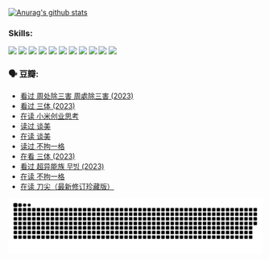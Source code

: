 
[![Anurag's github stats](https://github-readme-stats.vercel.app/api?username=w940853815)](https://github.com/anuraghazra/github-readme-stats)

### Skills:

<code><img height="32" src="https://cdn.jsdelivr.net/npm/simple-icons@v5/icons/python.svg"></code>
<code><img height="32" src="https://cdn.jsdelivr.net/npm/simple-icons@v5/icons/javascript.svg"></code>
<code><img height="32" src="https://cdn.jsdelivr.net/npm/simple-icons@v5/icons/django.svg"></code>
<code><img height="32" src="https://cdn.jsdelivr.net/npm/simple-icons@v5/icons/flask.svg"></code>
<code><img height="32" src="https://cdn.jsdelivr.net/npm/simple-icons@v5/icons/vuetify.svg"></code>
<code><img height="32" src="https://cdn.jsdelivr.net/npm/simple-icons@v5/icons/git.svg"></code>
<code><img height="32" src="https://cdn.jsdelivr.net/npm/simple-icons@v5/icons/docker.svg"></code>
<code><img height="32" src="https://cdn.jsdelivr.net/npm/simple-icons@v5/icons/postgresql.svg"></code>
<code><img height="32" src="https://cdn.jsdelivr.net/npm/simple-icons@v5/icons/elasticsearch.svg"></code>
<code><img height="32" src="https://cdn.jsdelivr.net/npm/simple-icons@v5/icons/macos.svg"></code>
<code><img height="32" src="https://cdn.jsdelivr.net/npm/simple-icons@v5/icons/linux.svg"></code>

### 🗣 豆瓣:

<!-- DOUBAN-ACTIVITIES:START -->
- [看过 周处除三害 周處除三害‎ (2023)](https://www.douban.com/people/136069238/status/4575646701/?_i=13064474)
- [看过 三体‎ (2023)](https://www.douban.com/people/136069238/status/4574263039/?_i=13064474)
- [在读 小米创业思考](https://www.douban.com/people/136069238/status/4572047905/?_i=13064474)
- [读过 谈美](https://www.douban.com/people/136069238/status/4572047629/?_i=13064474)
- [在读 谈美](https://www.douban.com/people/136069238/status/4560861771/?_i=13064474)
- [读过 不拘一格](https://www.douban.com/people/136069238/status/4560861445/?_i=13064474)
- [在看 三体‎ (2023)](https://www.douban.com/people/136069238/status/4558185093/?_i=13064474)
- [看过 超异能族 무빙‎ (2023)](https://www.douban.com/people/136069238/status/4556824186/?_i=13064474)
- [在读 不拘一格](https://www.douban.com/people/136069238/status/4541712161/?_i=13064474)
- [在读 刀尖（最新修订珍藏版）](https://www.douban.com/people/136069238/status/4541711339/?_i=13064474)
<!-- DOUBAN-ACTIVITIES:END -->


![Snake animation](https://raw.githubusercontent.com/w940853815/w940853815/output/github-contribution-grid-snake.svg)

<!--
**w940853815/w940853815** is a ✨ _special_ ✨ repository because its `README.md` (this file) appears on your GitHub profile.

Here are some ideas to get you started:

- 🔭 I’m currently working on ...
- 🌱 I’m currently learning ...
- 👯 I’m looking to collaborate on ...
- 🤔 I’m looking for help with ...
- 💬 Ask me about ...
- 📫 How to reach me: ...
- 😄 Pronouns: ...
- ⚡ Fun fact: ...
-->
